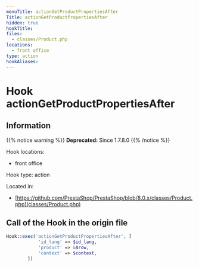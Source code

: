 ```yaml
---
menuTitle: actionGetProductPropertiesAfter
Title: actionGetProductPropertiesAfter
hidden: true
hookTitle: 
files:
  - classes/Product.php
locations:
  - front office
type: action
hookAliases:
---
```


# Hook actionGetProductPropertiesAfter

## Information

{{% notice warning %}}
**Deprecated:** Since 1.7.8.0
{{% /notice %}}

Hook locations: 
  - front office

Hook type: action

Located in: 
  - [https://github.com/PrestaShop/PrestaShop/blob/8.0.x/classes/Product.php](classes/Product.php)

## Call of the Hook in the origin file

```php
Hook::exec('actionGetProductPropertiesAfter', [
            'id_lang' => $id_lang,
            'product' => &$row,
            'context' => $context,
        ])
```